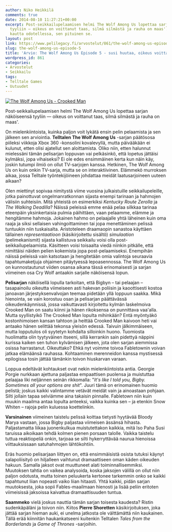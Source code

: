 ```yaml
---
author: Niko Heikkilä
comments: true
date: 2014-08-10 11:27:21+00:00
excerpt: Post-seikkailupelaamisen helmi The Wolf Among Us lopettaa sarjan näköiseensä
  tyyliin — oikeus on voittanut taas, silmä silmästä ja rauha on maas'. Sarjan toista
  kautta odotellessa, sen pituinen se.
layout: post
link: https://www.pelilegacy.fi/arvostelut/861/the-wolf-among-us-episode-5
slug: the-wolf-among-us-episode-5
title: 'Arvio: The Wolf Among Us Episode 5 - susi huutaa, oikeus voittaa'
wordpress_id: 861
categories:
- Arvostelut
- Seikkailu
tags:
- Telltale Games
- Uutuudet
---
```


[![The Wolf Among Us - Crooked Man](/uploads/2014/08/crooked_man-1050x589.jpg)](/uploads/2014/08/crooked_man.jpg)



Post-seikkailupelaamisen helmi The Wolf Among Us lopettaa sarjan näköiseensä tyyliin — oikeus on voittanut taas, silmä silmästä ja rauha on maas'.



On mielenkiintoista, kuinka paljon voit lykätä ensin pelin pelaamista ja sen jälkeen sen arviointia. **Telltalen The Wolf Among Us** -sarjan päätösosa piileksi viikkoja Xbox 360 -konsolini kovalevyllä, mutta päivääkään ei kulunut, etten olisi ajatellut sen aloittamista. Oliko niin, etten halunnut mielessäni tämän pelisarjan loppuvan vai pelkäsinkö, että lopetus jättäisi kylmäksi, jopa vihaiseksi? Ei ole edes ensimmäinen kerta kun näin käy, joskin tutumpi ilmiö on ollut TV-sarjojen kanssa. Hetkinen, The Wolf Among Us on kuin onkin TV-sarja, mutta se on interaktiivinen. Elämmekö murroksen aikaa, jossa Telltale työntekijöineen johdattaa meidät laatusarjoineen uuteen aikaan?

Olen miettinyt sopivaa nimitystä viime vuosina julkaistuille seikkailupeleille, jotka painottuvat ongelmanratkonnan sijasta enempi tarinaan ja hahmojen välisiin suhteisiin. Mitä yhteistä on esimerkiksi _Kentucky Route Zerolla_ ja _The Walking Deadilla_? Näissä peleissä emme enää pelaa silkkaa tarinaa eteenpäin yksinkertaisia pulmia päihittäen, vaan pelaamme, elämme ja hengitämme hahmoja. Jokainen hahmo on pelaajalle yhtä läheinen kuin oma raaja ja siksi sellaisen vahingoittaminen tai jopa menettäminen pelissä tuntuukin niin tuskaisalta. Aristoteleen draamaopin sanastoa käyttäen tällainen _representaatioon_ (käsikirjoitettu sisältö) _simulaation_ (pelimekanismit) sijasta kallistuva seikkailu voisi olla post-seikkailupelaamista. Käsitteen voisi toisaalta viedä niinkin pitkälle, että nimittäisi näiden pelien kokemista jopa post-pelaamiseksi. Enempihän näissä peleissä vain katsotaan ja hengitetään omia valintoja seuraavia tapahtumaketjuja ohjaimen pitäytyessä lepoasennossa. The Wolf Among Us on kunnostautunut viiden osansa aikana tässä erinomaisesti ja sarjan viimeinen osa Cry Wolf antaakin sarjalle näköisensä lopun.

**Pelisarjan** näköisellä lopulla tarkoitan, että Bigbyn – tai pelaajan – tasapainoilu oikeutta viimeiseen asti hakevan poliisin ja kaoottisesti kostoa janoavan järjestyksenvalvojan teemaa pidetään yllä loppuun saakka. Mikä hienointa, se vain korostuu osan ja pelisarjan päättävässä oikeudenkäynnissä, jossa vaikuttavasti kirjoitettu kylmän laskelmoiva Crooked Man on saatu kiinni ja hänen rikoksensa on punnittava vaa'alla. Mutta syyllistyikö The Crooked Man lopulta mihinkään? Entä myöntyäkö kostonhimoisen kansan tahtoon ja heittää Crooked Man kaivoon heti vai antaako hänen selittää tekonsa yleisön edessä. Taivuin jälkimmäiseen, mutta lopputulos oli syytetyn kohdalta silloinkin huono. Tuomiosta huolimatta olin tyytyväinen itseeni, sillä kerrankin sain pidettyä näppini kurissa kaiken sen tuhon kylvämisen jälkeen, jota olen sarjan aiemmissa osissa harrastanut. Oikeuttako? Ehkä nyt voimme toivoa Fabletownin voivan jatkaa elämäänsä rauhassa. Kohtaaminen merenneidon kanssa mystisessä epilogissa tosin jättää tämänkin toivon hiuskarvan varaan.

Loppua edeltävät kohtaukset ovat nekin mielenkiintoista antia. Georgie Porgie nurkkaan ajettuna paljastaa empaattisen puolensa ja muistuttaa pelaajaa liki neljännen seinän rikkomalla: "_It's like I told you, Bigby. Sometimes all your options are shit_". Juuri tämä on erinomainen huomio pelistä; joskus kaikki valintamme vetävät meidät vain ja ainoastaan pohjaan. Silti jollain tapaa selviämme aina takaisin pinnalle. Fabletown niin kuin muukin maailma antaa lopulta anteeksi, vaikka kuinka sen – ja etenkin Snow Whiten – rajoja pelin kuluessa koettelinkin.

**Varsinainen** viimeinen taistelu pelissä koittaa tietysti hyytävää Bloody Marya vastaan, jossa Bigby paljastaa viimeisen ässänsä hihasta. Paljastamatta liikaa juonenkulkua muistutettakon kaikkia, mitä Iso Paha Susi taruissa aikoikaan tehdä kolmen pienen porsaan talolle. Vaikka taistelu tuttua reaktiopeliä onkin, tarjoaa se silti hykerryttävää naurua hienoissa viittauksissaan satuhahmojen lähtökohtiin.

Eräs huomio pelisarjaan liittyen on, että ensimmäisistä osista tutuksi käynyt salapoliisityö on hiljalleen vaihtunut dramaattiseen oman käden oikeuden hakuun. Samalla jaksot ovat muuttuneet alati toiminnallisemmiksi. Muutoksen tahtia on vaikea analysoida, koska jaksojen välillä on ollut niin paljon odotusta, mutta toinen peluukerta kertonee tarkemmin onko se kaikki tapahtunut liian nopeasti vaiko liian hitaasti. Yhtä kaikki, pidän sarjan muutoksesta, joka sopii Fables-maailmaan hienosti ja lisää peliin eritoten viimeisissä jaksoissa kaivattua dramaattisuuden tuntua.

**Saammeko** vielä joskus nauttia tämän sarjan toisesta kaudesta? Ristin sudenkäpäläni ja toivon niin. Kiitos **Pierre Shoretten** käsikirjoituksen, joka jättää sarjan hieman auki, ei unelma jatkosta ole välttämättä niin kaukainen. Tällä erää kiinnitän haukankatseeni kuitenkin Telltalen _Tales from the Borderlands_ ja _Game of Thrones_ -sarjoihin.

